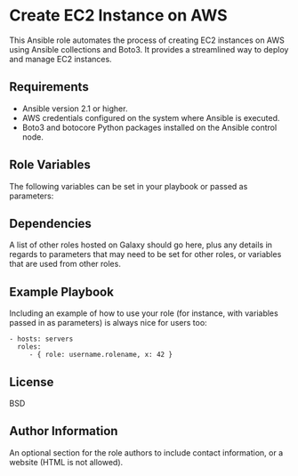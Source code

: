 Create EC2 Instance on AWS
=========

This Ansible role automates the process of creating EC2 instances on AWS using Ansible collections and Boto3. It provides a streamlined way to deploy and manage EC2 instances.

Requirements
------------

- Ansible version 2.1 or higher.
- AWS credentials configured on the system where Ansible is executed.
- Boto3 and botocore Python packages installed on the Ansible control node.

Role Variables
--------------

The following variables can be set in your playbook or passed as parameters:


Dependencies
------------

A list of other roles hosted on Galaxy should go here, plus any details in regards to parameters that may need to be set for other roles, or variables that are used from other roles.

Example Playbook
----------------

Including an example of how to use your role (for instance, with variables passed in as parameters) is always nice for users too:

    - hosts: servers
      roles:
         - { role: username.rolename, x: 42 }

License
-------

BSD

Author Information
------------------

An optional section for the role authors to include contact information, or a website (HTML is not allowed).
